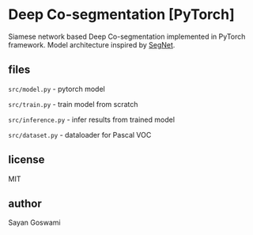 # Deep Co-segmentation [PyTorch]

Siamese network based Deep Co-segmentation implemented in PyTorch framework. 
Model architecture inspired by [SegNet](http://mi.eng.cam.ac.uk/projects/segnet/).


## files

`src/model.py` - pytorch model

`src/train.py` - train model from scratch

`src/inference.py` - infer results from trained model

`src/dataset.py` - dataloader for Pascal VOC


## license

MIT


## author

Sayan Goswami
